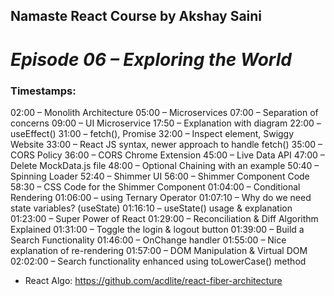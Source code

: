 ## Namaste React Course by Akshay Saini

# _Episode 06 – Exploring the World_

### Timestamps:

02:00 – Monolith Architecture
05:00 – Microservices
07:00 – Separation of concerns
09:00 – UI Microservice
17:50 – Explanation with diagram
22:00 – useEffect()
31:00 – fetch(), Promise
32:00 – Inspect element, Swiggy Website
33:00 – React JS syntax, newer approach to handle fetch()
35:00 – CORS Policy
36:00 – CORS Chrome Extension
45:00 – Live Data API
47:00 – Delete MockData.js file
48:00 – Optional Chaining with an example
50:40 – Spinning Loader
52:40 – Shimmer UI
56:00 – Shimmer Component Code
58:30 – CSS Code for the Shimmer Component
01:04:00 – Conditional Rendering
01:06:00 – using Ternary Operator
01:07:10 – Why do we need state variables? (useState)
01:16:10 – useState() usage & explanation
01:23:00 – Super Power of React
01:29:00 – Reconciliation & Diff Algorithm Explained
01:31:00 – Toggle the login & logout button
01:39:00 – Build a Search Functionality
01:46:00 – OnChange handler
01:55:00 – Nice explanation of re-rendering
01:57:00 – DOM Manipulation & Virtual DOM
02:02:00 – Search functionality enhanced using toLowerCase() method

- React Algo: https://github.com/acdlite/react-fiber-architecture
